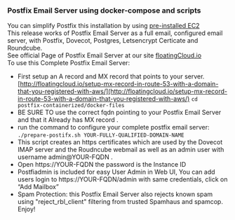 ### Postfix Email Server using docker-compose and scripts
You can simplify Postfix this installation by using [pre-installed EC2 ](https://aws.amazon.com/marketplace/pp/B0797V545N/ref=_PTNR_github) </br>
This release works of Postfix Email Server as a full email, configured email server, with Postfix, Dovecot, Postgres, Letsencrypt Certicate and Roundcube. </br>
See official Page of Postfix Email Server at our site [floatingCloud.io](http://floatingcloud.io/mail-server-linux-postfix-using-mysql-tons-users/)</br>
To use this Complete Postfix Email Server:</br>
- First setup an A record and MX record that points to your server.
[http://floatingcloud.io/setup-mx-record-in-route-53-with-a-domain-that-you-registered-with-aws/](http://floatingcloud.io/setup-mx-record-in-route-53-with-a-domain-that-you-registered-with-aws/)
`cd  postfix-containerized/docker-files`
- BE SURE TO use the correct fqdn pointing to your Postfix Email Server and that it Already has MX record .
- run the command to configure your complete postfix email server:
`./prepare-postifx.sh YOUR-FULLY-QUALIFIED-DOMAIN-NAME`
- This script creates an https certificates which are used by the Dovecot IMAP server and the Roudncube webmail as well as an admin user with username admin@YOUR-FQDN .
- Open https://YOUR-FQDN the password is the Instance ID
- Postfiadmin is included for easy User Admin in Web UI, You can add users login to https://YOUR-FQDN/admin with same credentials, click on “Add Mailbox”
- Spam Protection: this Postfix Email Server also rejects known spam using "reject_rbl_client" filtering from trusted Spamhaus and spamcop.
Enjoy!
